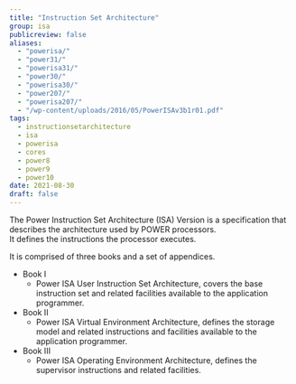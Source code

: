 ```yaml
---
title: "Instruction Set Architecture"
group: isa
publicreview: false
aliases:
  - "powerisa/"
  - "power31/"
  - "powerisa31/"
  - "power30/"
  - "powerisa30/"
  - "power207/"
  - "powerisa207/"
  - "/wp-content/uploads/2016/05/PowerISAv3b1r01.pdf"
tags:
  - instructionsetarchitecture
  - isa
  - powerisa
  - cores
  - power8
  - power9
  - power10
date: 2021-08-30
draft: false
---
```


The Power Instruction Set Architecture (ISA) Version is a specification that describes the architecture used by POWER processors.  
It defines the instructions the processor executes.  

It is comprised of three books and a set of appendices.  
- Book I
  - Power ISA User Instruction Set Architecture, covers the base instruction set and related facilities available to the application programmer.
- Book II
  - Power ISA Virtual Environment Architecture, defines the storage model and related instructions and facilities available to the application programmer.
- Book III
  - Power ISA Operating Environment Architecture, defines the supervisor instructions and related facilities.
